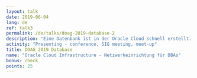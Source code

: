 ```yaml
---
layout: talk
date: 2019-06-04
lang: de
ref: talk3
permalink: /de/talks/doag-2019-database-2
description: "Eine Datenbank ist in der Oracle Cloud schnell erstellt. Aber soll der zugehörige Server wirklich direkt aus dem Internet zu erreichbar sein?  Die Cloud stellt DBAs vor neue Herausforderungen:  Auf einmal gehört der Umgang mit öffentlichen und privaten Netzwerken, Subnetting, Routing und Firewalls zum täglichen Aufgabengebiet."
activity: "Presenting - conference, SIG meeting, meet-up"
title: DOAG 2019 Database
name: "Oracle Cloud Infrastructure - Netzwerkeinrichtung für DBAs"
bonus: check
points: 25
---
```

